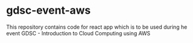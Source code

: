 # gdsc-event-aws
This repository contains code for react app which is to be used during he event GDSC - Introduction to Cloud Computing using AWS

